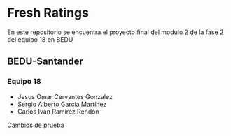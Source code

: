 # Fresh Ratings
En este repositorio se encuentra el proyecto final del modulo 2 de la fase 2 del equipo 18 en BEDU
## BEDU-Santander
### Equipo 18
- Jesus Omar Cervantes Gonzalez
- Sergio Alberto García Martínez
- Carlos Iván Ramírez Rendón

Cambios de prueba




